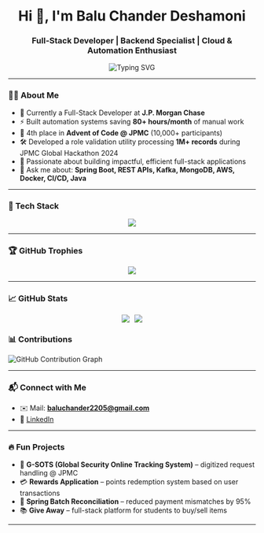 <h1 align="center">Hi 👋, I'm Balu Chander Deshamoni</h1>
<h3 align="center">Full-Stack Developer | Backend Specialist | Cloud & Automation Enthusiast</h3>

<p align="center">
  <img src="https://readme-typing-svg.herokuapp.com?font=Fira+Code&duration=3000&pause=500&center=true&vCenter=true&width=435&lines=Passionate+Full+Stack+Developer;Java+%7C+Spring+Boot+%7C+React+%7C+AWS;Loves+to+build+scalable+solutions;Always+learning+and+exploring+new+tech!" alt="Typing SVG" />
</p>

---

### 🧑‍💻 About Me

- 🔭 Currently a Full-Stack Developer at **J.P. Morgan Chase**
- ⚡ Built automation systems saving **80+ hours/month** of manual work
- 🧠 4th place in **Advent of Code @ JPMC** (10,000+ participants)
- 🛠 Developed a role validation utility processing **1M+ records** during JPMC Global Hackathon 2024
- 🚀 Passionate about building impactful, efficient full-stack applications
- 💬 Ask me about: **Spring Boot, REST APIs, Kafka, MongoDB, AWS, Docker, CI/CD, Java**

---

### 🔧 Tech Stack

<p align="center">
  <img src="https://skillicons.dev/icons?i=java,spring,react,nodejs,py,ts,js,html,css,mongodb,postgres,aws,docker,kubernetes,git,github,postman" />
</p>

---

### 🏆 GitHub Trophies

<p align="center">
  <img src="https://github-profile-trophy.vercel.app/?username=BaluDeshamoni&theme=radical&no-frame=true&title=Stars,Followers,Commit,Repositories&margin-w=20" />
</p>

---

### 📈 GitHub Stats

<div align="center" style="display: flex; justify-content: center; gap: 10px;">
  <img src="https://github-readme-streak-stats.herokuapp.com/?user=BaluDeshamoni&theme=radical" />
  <img src="https://github-readme-stats.vercel.app/api/top-langs/?username=BaluDeshamoni&layout=compact&theme=radical" />
</div>



### 📊 Contributions

![GitHub Contribution Graph](https://github-readme-activity-graph.vercel.app/graph?username=BaluDeshamoni&theme=rogue)

---

### 📬 Connect with Me

- ✉️ Mail: **baluchander2205@gmail.com**
- 💼 [LinkedIn](https://www.linkedin.com/in/baludeshamoni)

---

### 🔥 Fun Projects

- 🚨 **G-SOTS (Global Security Online Tracking System)** – digitized request handling @ JPMC  
- 💳 **Rewards Application** – points redemption system based on user transactions  
- 🔁 **Spring Batch Reconciliation** – reduced payment mismatches by 95%  
- 📚 **Give Away** – full-stack platform for students to buy/sell items

---
